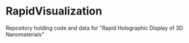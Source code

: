 # RapidVisualization
Repository holding code and data for "Rapid Holographic Display of 3D Nanomaterials"
